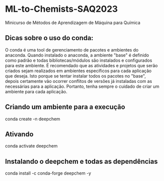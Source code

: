 # ML-to-Chemists-SAQ2023
Minicurso de Métodos de Aprendizagem de Máquina para Química

## Dicas sobre o uso do conda:

O conda é uma tool de gerenciamento de pacotes e ambientes do anaconda. Quando instalado o anaconda,
a ambiente "base" é definido como padrão e todas bibliotecas/módulos são instalados e configurados para este
ambiente. É recomendado que as atividades e projetos que serão criados sejam realizados em ambientes específicos
para cada aplicação que deseja. Isto porque se tentar instalar todos os pacotes no "base", depois certamente vão ocorrer
conflitos de versões já instaladas com as necessárias para a aplicação. Portanto, tenha sempre o cuidado de criar
um ambiente para cada aplicação.

## Criando um ambiente para a execução

conda create -n deepchem

## Ativando

conda activate deepchem

## Instalando o deepchem e todas as dependências

conda install -c conda-forge deepchem -y

